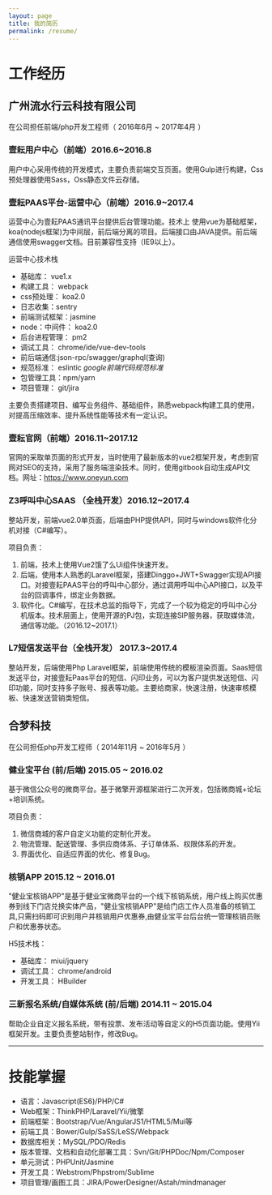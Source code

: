 ```yaml
---
layout: page
title: 我的简历
permalink: /resume/
---
```


# 工作经历

## 广州流水行云科技有限公司

在公司担任前端/php开发工程师（ 2016年6月 ~ 2017年4月 ）

### 壹耘用户中心（前端）2016.6~2016.8

用户中心采用传统的开发模式，主要负责前端交互页面。使用Gulp进行构建，Css预处理器使用Sass，Oss静态文件云存储。

### 壹耘PAAS平台-运营中心（前端）2016.9~2017.4

运营中心为壹耘PAAS通讯平台提供后台管理功能。技术上
使用vue为基础框架，koa(nodejs框架)为中间层，前后端分离的项目。后端接口由JAVA提供。前后端通信使用swagger文档。目前兼容性支持（IE9以上）。

运营中心技术栈

- 基础库： vue1.x
- 构建工具： webpack
- css预处理： koa2.0
- 日志收集：sentry
- 前端测试框架：jasmine
- node：中间件： koa2.0
- 后台进程管理： pm2
- 调试工具： chrome/ide/vue-dev-tools
- 前后端通信:json-rpc/swagger/graphql(查询)
- 规范标准： eslintic *google前端代码规范标准*
- 包管理工具：npm/yarn
- 项目管理： git/jira


主要负责搭建项目、编写业务组件、基础组件，熟悉webpack构建工具的使用，对提高压缩效率、提升系统性能等技术有一定认识。

### 壹耘官网（前端）2016.11~2017.12

官网的采取单页面的形式开发，当时使用了最新版本的vue2框架开发，考虑到官网对SEO的支持，采用了服务端渲染技术。同时，使用gitbook自动生成API文档。网址：https://www.oneyun.com


### Z3呼叫中心SAAS （全栈开发）2016.12~2017.4

整站开发，前端vue2.0单页面，后端由PHP提供API，同时与windows软件化分机对接（C#编写）。

项目负责：

 1. 前端，技术上使用Vue2饿了么Ui组件快速开发。
 2. 后端，使用本人熟悉的Laravel框架，搭建Dinggo+JWT+Swagger实现API接口。对接壹耘PAAS平台的呼叫中心部分，通过调用呼叫中心API接口，以及平台的回调事件，绑定业务数据。
 3. 软件化。C#编写，在技术总监的指导下，完成了一个较为稳定的呼叫中心分机版本。技术层面上，使用开源的PJ包，实现连接SIP服务器，获取媒体流，通信等功能。（2016.12~2017.1）
 
 
### L7短信发送平台（全栈开发） 2017.3~2017.4
 整站开发，后端使用Php Laravel框架，前端使用传统的模板渲染页面。Saas短信发送平台，对接壹耘Paas平台的短信、闪印业务，可以为客户提供发送短信、闪印功能，同时支持多子账号、报表等功能。主要给商家，快速注册，快速审核模板、快速发送营销类短信。
 

 
## 合梦科技

在公司担任php开发工程师（ 2014年11月 ~ 2016年5月 ）

### 健业宝平台 (前/后端) 2015.05 ~ 2016.02

基于微信公众号的微商平台。基于微擎开源框架进行二次开发，包括微商城+论坛+培训系统。

项目负责：

1. 微信商城的客户自定义功能的定制化开发。
2. 物流管理、配送管理、多供应商体系、子订单体系、权限体系的开发。
3. 界面优化、自适应界面的优化、修复Bug。

### 核销APP  2015.12 ~ 2016.01
"健业宝核销APP"是基于健业宝微商平台的一个线下核销系统，用户线上购买优惠券到线下门店兑换实体产品，"健业宝核销APP"是给门店工作人员准备的核销工具,只需扫码即可识别用户并核销用户优惠券,由健业宝平台后台统一管理核销员账户和优惠券状态。


H5技术栈：
- 基础库： miui/jquery
- 调试工具： chrome/android
- 开发工具： HBuilder

### 三新报名系统/自媒体系统 (前/后端) 2014.11 ~ 2015.04

帮助企业自定义报名系统，带有投票、发布活动等自定义的H5页面功能。使用Yii框架开发。主要负责整站制作，修改Bug。

---

# 技能掌握

- 语言：Javascript(ES6)/PHP/C#
- Web框架：ThinkPHP/Laravel/Yii/微擎
- 前端框架：Bootstrap/Vue/AngularJS1/HTML5/Mui等
- 前端工具：Bower/Gulp/SaSS/LeSS/Webpack
- 数据库相关：MySQL/PDO/Redis
- 版本管理、文档和自动化部署工具：Svn/Git/PHPDoc/Npm/Composer
- 单元测试：PHPUnit/Jasmine
- 开发工具：Webstrom/Phpstrom/Sublime
- 项目管理/画图工具：JIRA/PowerDesigner/Astah/mindmanager




